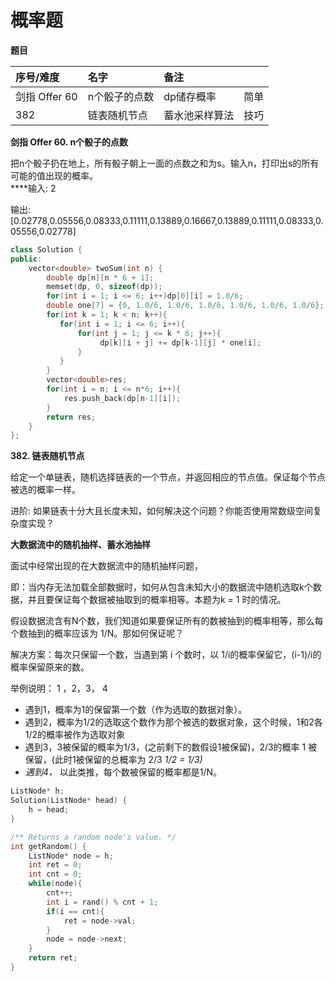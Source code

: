 # 概率题



**题目**

| 序号/难度 | 名字 | 备注 |  |
| :--- | :--- | :--- | :--- |
| 剑指 Offer 60 | n个骰子的点数 | dp储存概率 | 简单 |
| 382 | 链表随机节点 | 蓄水池采样算法 | 技巧 |

**剑指 Offer 60. n个骰子的点数**

把n个骰子扔在地上，所有骰子朝上一面的点数之和为s。输入n，打印出s的所有可能的值出现的概率。  
****输入: 2 

输出: \[0.02778,0.05556,0.08333,0.11111,0.13889,0.16667,0.13889,0.11111,0.08333,0.05556,0.02778\]

```cpp
class Solution {
public:
    vector<double> twoSum(int n) {
        double dp[n][n * 6 + 1];
        memset(dp, 0, sizeof(dp));
        for(int i = 1; i <= 6; i++)dp[0][i] = 1.0/6;
        double one[7] = {0, 1.0/6, 1.0/6, 1.0/6, 1.0/6, 1.0/6, 1.0/6};
        for(int k = 1; k < n; k++){
           for(int i = 1; i <= 6; i++){
               for(int j = 1; j <= k * 6; j++){
                    dp[k][i + j] += dp[k-1][j] * one[i];
               }
           }
        }
        vector<double>res;
        for(int i = n; i <= n*6; i++){
            res.push_back(dp[n-1][i]);
        }
        return res;
    }
};
```

**382. 链表随机节点**

给定一个单链表，随机选择链表的一个节点，并返回相应的节点值。保证每个节点被选的概率一样。

进阶: 如果链表十分大且长度未知，如何解决这个问题？你能否使用常数级空间复杂度实现？

**大数据流中的随机抽样、蓄水池抽样**

面试中经常出现的在大数据流中的随机抽样问题，

即：当内存无法加载全部数据时，如何从包含未知大小的数据流中随机选取k个数据，并且要保证每个数据被抽取到的概率相等。本题为k = 1 时的情况。 

假设数据流含有N个数，我们知道如果要保证所有的数被抽到的概率相等，那么每个数抽到的概率应该为 1/N。那如何保证呢？ 

解决方案：每次只保留一个数，当遇到第 i 个数时，以 1/i的概率保留它，\(i-1\)/i的概率保留原来的数。 

举例说明： 1 ，2，3， 4

* 遇到1，概率为1的保留第一个数（作为选取的数据对象）。 
* 遇到2，概率为1/2的选取这个数作为那个被选的数据对象，这个时候，1和2各1/2的概率被作为选取对象 
* 遇到3，3被保留的概率为1/3，\(之前剩下的数假设1被保留\)，2/3的概率 1 被保留，\(此时1被保留的总概率为 2/3  _1/2 = 1/3\)_ 
* _遇到4，_ 以此类推，每个数被保留的概率都是1/N。

```cpp
ListNode* h;
Solution(ListNode* head) {
    h = head;
}

/** Returns a random node's value. */
int getRandom() {
    ListNode* node = h;
    int ret = 0;
    int cnt = 0;
    while(node){
        cnt++;
        int i = rand() % cnt + 1;
        if(i == cnt){
            ret = node->val;
        }
        node = node->next;
    }
    return ret;
}
```

